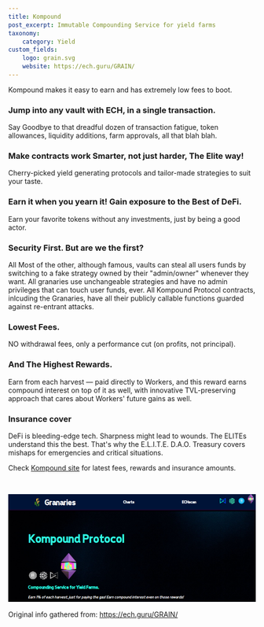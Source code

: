 ```yaml
---
title: Kompound
post_excerpt: Immutable Compounding Service for yield farms
taxonomy:
    category: Yield
custom_fields:
    logo: grain.svg
    website: https://ech.guru/GRAIN/
---
```

Kompound makes it easy to earn and has extremely low fees to boot.

### Jump into any vault with ECH, in a single transaction.
Say Goodbye to that dreadful dozen of transaction fatigue, token allowances, liquidity additions, farm approvals, all that blah blah.

### Make contracts work Smarter, not just harder, The Elite way!
Cherry-picked yield generating protocols and tailor-made strategies to suit your taste.

### Earn it when you yearn it! Gain exposure to the Best of DeFi.
Earn your favorite tokens without any investments, just by being a good actor.

### Security First. But are we the first?
All Most of the other, although famous, vaults can steal all users funds by switching to a fake strategy owned by their "admin/owner" whenever they want. All granaries use unchangeable strategies and have no admin privileges that can touch user funds, ever. All Kompound Protocol contracts, inlcuding the Granaries, have all their publicly callable functions guarded against re-entrant attacks.

### Lowest Fees.
NO withdrawal fees, only a performance cut (on profits, not principal).

### And The Highest Rewards.
Earn from each harvest ― paid directly to Workers, and this reward earns compound interest on top of it as well, with innovative TVL-preserving approach that cares about Workers' future gains as well.

### Insurance cover
DeFi is bleeding-edge tech. Sharpness might lead to wounds. The ELITEs understand this the best. That's why the E.L.I.T.E. D.A.O. Treasury covers mishaps for emergencies and critical situations.

Check [Kompound site](https://ech.guru/GRAIN/) for latest fees, rewards and insurance amounts.

&nbsp;

[![Kompound](/_images/kompound-pic1.png "Kompound")](https://ech.guru/GRAIN/)

Original info gathered from: https://ech.guru/GRAIN/
